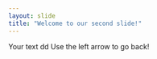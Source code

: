 ```yaml
---
layout: slide
title: "Welcome to our second slide!"
---
```

Your text dd
Use the left arrow to go back!
